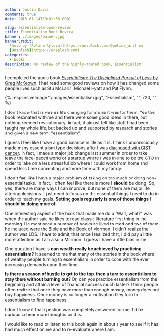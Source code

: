 ```yaml
---
author: Dustin Davis
comments: true
date: 2015-01-14T13:01:36.000Z

slug: essentialism-book-review
title: Essentialism Book Review
banner: ./images/banner.jpg
bannerCredit:
  Photo by [Polina Rytova](https://unsplash.com/@polina_art) on
  [Unsplash](https://unsplash.com)
categories:
  - books
description: My review of the highly-touted book, Essentialism
---
```


I completed the audio book
[_Essentialism: The Disciplined Pursuit of Less_ by Greg McKeown](http://amzn.to/150TWhb).
I had read some good reviews on how it has changed some people lives such as
[Stu McLarin](http://stu.me/sell-my-business/),
[Michael Hyatt](http://michaelhyatt.com/essentialism.html) and
[Pat Flynn](http://www.smartpassiveincome.com/5-books-from-2014/).

{% responsiveImage "./images/essentialism.jpg", "Essentialism", "", 720, "" %}

I don't know that is was as life changing for me as it was for them. Yes the
book resonated with me and there were some good ideas in there, but nothing
seemed revolutionary. In fact, it almost felt like stuff I had been taught my
whole life, but backed up and supported by research and stories and given a new
term: "essentialism".

I guess I feel like I have a good balance in life as it is. I think I
unconsciously made many essentialism type decisions after I was
[diagnosed with GIST cancer](http://www.davisvillage.com/my-cancer.html). In
fact, I made a major job change last summer in order to take leave the
face-paced world of a startup where I was in-line to be the CTO in order to take
on a less stressful job where I could work from home and spend less time
commuting and more time with my family.

I don't feel like I have a major problem of taking on too much or doing
non-essential tasks. In fact, I often feel like there is more I **should** be
doing. So, yes, there are many ways I can improve, but none of them are major
life altering decisions. I just need to focus on the essential things I need to
do in order to reach my goals. **Setting goals regularly is one of those things
I should be doing more of.**

One interesting aspect of the book that made me do a "Wait, what?" was when the
author said he likes to read classic literature first thing in the morning. He
mentioned a number of books he liked to read and two of them he included were
the Bible and the [Book of Mormon](http://www.mormon.org/free-book-of-mormon). I
didn't realize the author was LDS. I have to admit, that once I realized that, I
did pay a little more attention as I am also a Mormon. I guess I have a little
bias in me.

One question I have is **can wealth really be achieved by practicing
essentialism?** It seemed to me that many of the stories in the book where of
wealthy people turning to essentialism in order to cope with the ever increasing
demands upon their time.

**Is there a season of hustle to get to the top, then a turn to essentialism to
stay there without burning out?** Or, can you practice essentialism from the
beginning and attain a level of financial success much faster? I think people
often realize that once they have more than enough money, money does not buy
happiness. Once money is no longer a motivation they turn to essentialism to
find happiness.

I don't know if that question was completely answered for me. I'd be curious to
hear more thoughts on this.

I would like to read or listen to this book again in about a year to see if it
has had much effect on me and to re-evaluate where I am.
